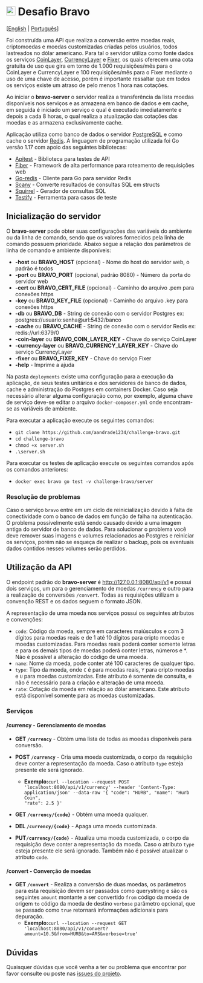# <img src="https://avatars1.githubusercontent.com/u/7063040?v=4&s=200.jpg" alt="Hurb" width="24" /> Desafio Bravo

[[English](README.md) | [Português](README.pt.md)]

Foi construída uma API que realiza a conversão entre moedas reais, criptomoedas e moedas customizadas criadas pelos
usuários, todos lastreados no dólar americano. Para tal o servidor utiliza como fonte dados os serviços
[CoinLayer](https://coinlayer.com), [CurrencyLayer](https://currencylayer.com) e [Fixer](https://fixer.io), os quais
oferecem uma cota gratuita de uso que gira em torno de 1.000 requisições/mês para o CoinLayer e CurrencyLayer e 100
requisições/mês para o Fixer mediante o uso de uma chave de acesso, porém é importante ressaltar que em todos os
serviços existe um atraso de pelo menos 1 hora nas cotações.

Ao iniciar o **bravo-server** o servidor realiza a transferência da lista moedas disponíveis nos serviços e as
armazena em banco de dados e em cache, em seguida é iniciado um serviço o qual é executado imediatamente e depois a cada
8 horas, o qual realiza a atualização das cotações das moedas e as armazena exclusivamente cache.

Aplicação utiliza como banco de dados o servidor [PostgreSQL](https://www.postgresql.org) e como cache o servidor
[Redis](https://redis.io). A linguagem de programação utilizada foi Go versão 1.17 com apoio das seguintes bibliotecas:
- [Apitest](https://github.com/steinfletcher/apitest) - Biblioteca para testes de API
- [Fiber](https://gofiber.io) - Framework de alta performance para roteamento de requisições web
- [Go-redis](https://github.com/go-redis/redis) - Cliente para Go para servidor Redis
- [Scany](https://github.com/georgysavva/scany) - Converte resultados de consultas SQL em structs
- [Squirrel](https://github.com/Masterminds/squirrel) - Gerador de consultas SQL
- [Testify](https://github.com/stretchr/testify) - Ferramenta para casos de teste

## Inicialização do servidor

O **bravo-server** pode obter suas configurações das variáveis do ambiente ou da linha de comando, sendo que os valores
fornecidos pela linha de comando possuem prioridade. Abaixo segue a relação dos parâmetros de linha de comando e ambiente
disponíveis:
- **-host** ou **BRAVO_HOST** (opcional) - Nome do host do servidor web, o padrão é todos
- **-port** ou **BRAVO_PORT** (opcional, padrão 8080) - Número da porta do servidor web
- **-cert** ou **BRAVO_CERT_FILE** (opcional) - Caminho do arquivo .pem para conexões https
- **-key** ou **BRAVO_KEY_FILE** (opcional) - Caminho do arquivo .key para conexões https
- **-db** ou **BRAVO_DB** - String de conexão com o servidor Postgres ex: postgres://usuario:senha@url:5432/banco
- **-cache** ou **BRAVO_CACHE** - String de conexão com o servidor Redis ex: redis://url:6379/0
- **-coin-layer** ou **BRAVO_COIN_LAYER_KEY** - Chave do serviço CoinLayer
- **-currency-layer** ou **BRAVO_CURRENCY_LAYER_KEY** - Chave do serviço CurrencyLayer
- **-fixer** ou **BRAVO_FIXER_KEY** - Chave do serviço Fixer
- **-help** - Imprime a ajuda

Na pasta ``deployments`` existe uma configuração para a execução da aplicação, de seus testes unitários e dos servidores
de banco de dados, cache e administração do Postgres em containers Docker. Caso seja necessário alterar alguma
configuração como, por exemplo, alguma chave de serviço deve-se editar o arquivo ``docker-composer.yml`` onde
encontram-se as variáveis de ambiente.

Para executar a aplicação execute os seguintes comandos:
- ``git clone https://github.com/aandrade1234/challenge-bravo.git``
- ``cd challenge-bravo``
- ``chmod +x server.sh``
- ``.\server.sh``

Para executar os testes de aplicação execute os seguintes comandos após os comandos anteriores:
- ``docker exec bravo go test -v challenge-bravo/server``

### Resolução de problemas

Caso o serviço ``bravo`` entre em um ciclo de reinicialização devido à falta de conectividade com o banco de dados em
função de falha na autenticação. O problema possivelmente está sendo causado devido a uma imagem antiga do servidor de
banco de dados. Para solucionar o problema você deve remover suas imagens e volumes relacionados ao Postgres e reiniciar
os serviços, porém não se esqueça de realizar o backup, pois os eventuais dados contidos nesses volumes serão perdidos.

## Utilização da API

O endpoint padrão do **bravo-server** é http://127.0.0.1:8080/api/v1 e possui dois serviços, um para o gerenciamento
de moedas ``/currency`` e outro para a realização de conversões ``/convert``. Todas as requisições utilizam a convenção
REST e os dados seguem o formato JSON.

A representação de uma moeda nos serviços possui os seguintes atributos e convenções:
- ``code``: Código da moeda, sempre em caracteres maiúsculos e com 3 dígitos para moedas reais e de 1 até 10 dígitos
  para cripto moedas e moedas customizadas. Para moedas reais poderá conter somente letras e para os demais tipos de
  moedas poderá conter letras, números e *. Não é possível a alteração do código de uma moeda.
- ``name``: Nome da moeda, pode conter até 100 caracteres de qualquer tipo.
- ``type``: Tipo da moeda, onde ``C`` é para moedas reais, ``Y`` para cripto moedas e ``U`` para moedas customizadas.
  Este atributo é somente de consulta, e não é necessário para a criação e alteração de uma moeda.
- ``rate``: Cotação da moeda em relação ao dólar americano. Este atributo está disponível somente para as moedas
  customizadas.

### Serviços

#### /currency - Gerenciamento de moedas

- **GET ``/currency``** - Obtém uma lista de todas as moedas disponíveis para conversão.


- **POST ``/currency``** - Cria uma moeda customizada, o corpo da requisição deve conter a representação da moeda. Caso
o atributo ``type`` esteja presente ele será ignorado.
    - **Exemplo:**<code>curl --location --request POST 'localhost:8080/api/v1/currency' --header 'Content-Type: application/json' --data-raw '{
      "code": "HURB",
      "name": "Hurb Coin",
      "rate": 2.5
      }'</code>


- **GET ``/currency/{code}``** - Obtém uma moeda qualquer.


- **DEL ``/currency/{code}``** - Apaga uma moeda customizada.


- **PUT``/currency/{code}``** - Atualiza uma moeda customizada, o corpo da requisição deve conter a representação da
moeda. Caso o atributo ``type`` esteja presente ele será ignorado. Também não é possível atualizar o atributo ``code``.

#### /convert - Converção de moedas

- **GET ``/convert``** - Realiza a conversão de duas moedas, os parâmetros para esta requisição devem ser passados como
querystring e são os seguintes ``amount`` montante a ser convertido ``from`` código da moeda de origem ``to`` código da
moeda de destino ``verbose`` parâmetro opcional, que se passado como ``true`` retornará informações adicionais para
depuração.
    - **Exemplo:**<code>curl --location --request GET 'localhost:8080/api/v1/convert?amount=10.5&from=HURB&to=ARS&verbose=true'</code>

## Dúvidas

Quaisquer dúvidas que você venha a ter ou problema que encontrar por favor consulte ou poste nas
[issues do projeto](https://github.com/aandrade1234/challenge-bravo/issues).